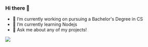 ### Hi there 👋

- 🔭 I’m currently working on pursuing a Bachelor's Degree in CS
- 🌱 I’m currently learning Nodejs
- 💬 Ask me about any of my projects!

<a href="https://github.com/anuraghazra/convoychat">
  <img align="center" src="https://github-readme-stats.vercel.app/api/top-langs/?username=anuraghazra&layout=default&theme=dark&card_width=400&langs_count=3" />
</a>
